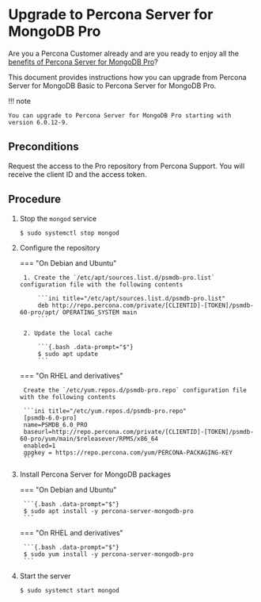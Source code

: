 # Upgrade to Percona Server for MongoDB Pro

Are you a Percona Customer already and are you ready to enjoy all the [benefits of Percona Server for MongoDB Pro](../psmdb-pro.md)? 

This document provides instructions how you can upgrade from Percona Server for MongoDB Basic to Percona Server for MongoDB Pro.

!!! note

    You can upgrade to Percona Server for MongoDB Pro starting with version 6.0.12-9. 

## Preconditions 

Request the access to the Pro repository from Percona Support. You will receive the client ID and the access token.

## Procedure

1. Stop the `mongod` service

    ```{.bash data-prompt="$"}
    $ sudo systemctl stop mongod
    ```

2. Configure the repository

    === "On Debian and Ubuntu"

        1. Create the `/etc/apt/sources.list.d/psmdb-pro.list` configuration file with the following contents

            ```ini title="/etc/apt/sources.list.d/psmdb-pro.list"
            deb http://repo.percona.com/private/[CLIENTID]-[TOKEN]/psmdb-60-pro/apt/ OPERATING_SYSTEM main
            ```

        2. Update the local cache

            ```{.bash .data-prompt="$"}
            $ sudo apt update
            ```

    === "On RHEL and derivatives"

        Create the `/etc/yum.repos.d/psmdb-pro.repo` configuration file with the following contents

        ```ini title="/etc/yum.repos.d/psmdb-pro.repo"
        [psmdb-6.0-pro]
        name=PSMDB_6.0_PRO
        baseurl=http://repo.percona.com/private/[CLIENTID]-[TOKEN]/psmdb-60-pro/yum/main/$releasever/RPMS/x86_64
        enabled=1
        gpgkey = https://repo.percona.com/yum/PERCONA-PACKAGING-KEY
        ```

3. Install Percona Server for MongoDB packages

    === "On Debian and Ubuntu"

        ```{.bash .data-prompt="$"}
        $ sudo apt install -y percona-server-mongodb-pro
        ```

    === "On RHEL and derivatives"

        ```{.bash .data-prompt="$"}
        $ sudo yum install -y percona-server-mongodb-pro
        ```

4. Start the server

    ```{.bash .data-prompt="$"}
    $ sudo systemct start mongod
    ```
